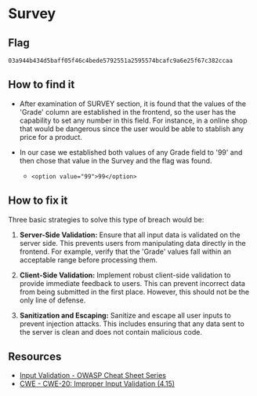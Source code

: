 # Survey


## Flag
```
03a944b434d5baff05f46c4bede5792551a2595574bcafc9a6e25f67c382ccaa
```

## How to find it

- After examination of SURVEY section, it is found that the values of the 'Grade' column are established in the frontend, so the user has the capability to set any number in this field. For instance, in a online shop that would be dangerous since the user would be able to stablish any price for a product.

- In our case we established both values of any Grade field to '99' and then chose that value in the Survey and the flag was found.

    - `<option value="99">99</option>`

## How to fix it

Three basic strategies to solve this type of breach would be:

1. **Server-Side Validation:** Ensure that all input data is validated on the server side. This prevents users from manipulating data directly in the frontend. For example, verify that the 'Grade' values fall within an acceptable range before processing them.

2. **Client-Side Validation:** Implement robust client-side validation to provide immediate feedback to users. This can prevent incorrect data from being submitted in the first place. However, this should not be the only line of defense.

3. **Sanitization and Escaping:** Sanitize and escape all user inputs to prevent injection attacks. This includes ensuring that any data sent to the server is clean and does not contain malicious code.

## Resources

- [Input Validation - OWASP Cheat Sheet Series](https://cheatsheetseries.owasp.org/cheatsheets/Input_Validation_Cheat_Sheet.html#client-side-vs-server-side-validation)
- [CWE - CWE-20: Improper Input Validation (4.15)](https://cwe.mitre.org/data/definitions/20.html)